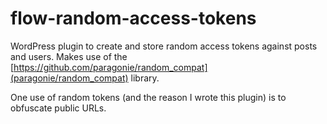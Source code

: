 # flow-random-access-tokens

WordPress plugin to create and store random access tokens against posts and users. Makes use of the [https://github.com/paragonie/random_compat](paragonie/random_compat) library.

One use of random tokens (and the reason I wrote this plugin) is to obfuscate public URLs.
